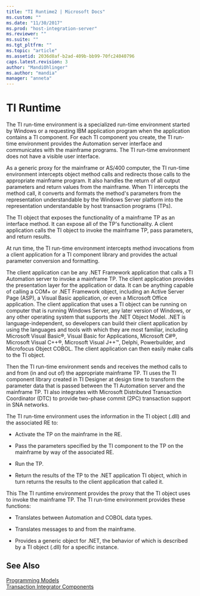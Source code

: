 ```yaml
---
title: "TI Runtime2 | Microsoft Docs"
ms.custom: ""
ms.date: "11/30/2017"
ms.prod: "host-integration-server"
ms.reviewer: ""
ms.suite: ""
ms.tgt_pltfrm: ""
ms.topic: "article"
ms.assetid: 2036d8af-b2ad-409b-bb99-70fc24040796
caps.latest.revision: 3
author: "MandiOhlinger"
ms.author: "mandia"
manager: "anneta"
---
```

# TI Runtime
The TI run-time environment is a specialized run-time environment started by Windows or a requesting IBM application program when the application contains a TI component. For each TI component you create, the TI run-time environment provides the Automation server interface and communicates with the mainframe programs. The TI run-time environment does not have a visible user interface.  
  
 As a generic proxy for the mainframe or AS/400 computer, the TI run-time environment intercepts object method calls and redirects those calls to the appropriate mainframe program. It also handles the return of all output parameters and return values from the mainframe. When TI intercepts the method call, it converts and formats the method's parameters from the representation understandable by the Windows Server platform into the representation understandable by host transaction programs (TPs).  
  
 The TI object that exposes the functionality of a mainframe TP as an interface method. It can expose all of the TP's functionality. A client application calls the TI object to invoke the mainframe TP, pass parameters, and return results.  
  
 At run time, the TI run-time environment intercepts method invocations from a client application for a TI component library and provides the actual parameter conversion and formatting.  
  
 The client application can be any .NET Framework application that calls a TI Automation server to invoke a mainframe TP. The client application provides the presentation layer for the application or data. It can be anything capable of calling a COM+ or .NET Framework object, including an Active Server Page (ASP), a Visual Basic application, or even a Microsoft Office application. The client application that uses a TI object can be running on computer that is running Windows Server, any later version of Windows, or any other operating system that supports the .NET Object Model. .NET is language-independent, so developers can build their client application by using the languages and tools with which they are most familiar, including Microsoft Visual Basic®, Visual Basic for Applications, Microsoft C#®, Microsoft Visual C++®, Microsoft Visual J++™, Delphi, Powerbuilder, and Microfocus Object COBOL. The client application can then easily make calls to the TI object.  
  
 Then the TI run-time environment sends and receives the method calls to and from (in and out of) the appropriate mainframe TP. TI uses the TI component library created in TI Designer at design time to transform the parameter data that is passed between the TI Automation server and the mainframe TP. TI also integrates with Microsoft Distributed Transaction Coordinator (DTC) to provide two-phase commit (2PC) transaction support in SNA networks.  
  
 The TI run-time environment uses the information in the TI object (.dll) and the associated RE to:  
  
-   Activate the TP on the mainframe in the RE.  
  
-   Pass the parameters specified by the TI component to the TP on the mainframe by way of the associated RE.  
  
-   Run the TP.  
  
-   Return the results of the TP to the .NET application TI object, which in turn returns the results to the client application that called it.  
  
 This The TI runtime environment provides the proxy that the TI object uses to invoke the mainframe TP. The TI run-time environment provides these functions:  
  
-   Translates between Automation and COBOL data types.  
  
-   Translates messages to and from the mainframe.  
  
-   Provides a generic object for .NET, the behavior of which is described by a TI object (.dll) for a specific instance.  
  
## See Also  
 [Programming Models](../core/programming-models2.md)   
 [Transaction Integrator Components](../core/transaction-integrator-components1.md)